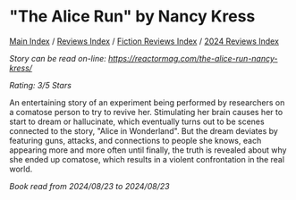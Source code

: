 # "The Alice Run" by Nancy Kress

[Main Index](../../../README.md) / [Reviews Index](../../README.md) / [Fiction Reviews Index](../README.md) / [2024 Reviews Index](README.md)

*Story can be read on-line: <https://reactormag.com/the-alice-run-nancy-kress/>*

*Rating: 3/5 Stars*

An entertaining story of an experiment being performed by researchers on a comatose person to try to revive her. Stimulating her brain causes her to start to dream or hallucinate, which eventually turns out to be scenes connected to the story, "Alice in Wonderland". But the dream deviates by featuring guns, attacks, and connections to people she knows, each appearing more and more often until finally, the truth is revealed about why she ended up comatose, which results in a violent confrontation in the real world.

*Book read from 2024/08/23 to 2024/08/23*
